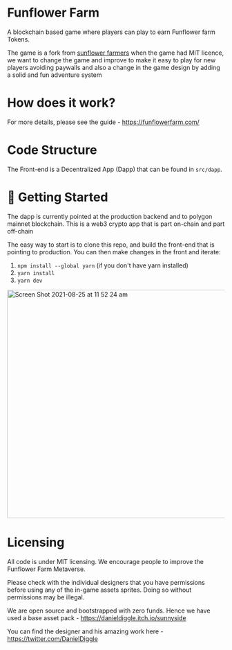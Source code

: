 # Funflower Farm

A blockchain based game where players can play to earn Funflower farm Tokens.

The game is a fork from [sunflower farmers](https://github.com/sunflower-land/sunflower-land/tree/399f5633426b788307b992322d1d157c1a59114d) when the game had MIT licence, we want to change the game and improve to make it easy to play for new players avoiding paywalls and also a change in the game design by adding a solid and fun adventure system

# How does it work?

For more details, please see the guide - https://funflowerfarm.com/

# Code Structure

The Front-end is a Decentralized App (Dapp) that can be found in `src/dapp`.

# 👶 Getting Started

The dapp is currently pointed at the production backend and to polygon mainnet blockchain. This is a web3 crypto app that is part on-chain and part off-chain<br>

The easy way to start is to clone this repo, and build the front-end that is pointing to production. You can then make changes in the front and iterate:

1. `npm install --global yarn` (if you don't have yarn installed)
2. `yarn install`
3. `yarn dev`

<img width="527" alt="Screen Shot 2021-08-25 at 11 52 24 am" src="https://user-images.githubusercontent.com/11745561/130713259-f87fd1b4-a6f1-4b25-b8b9-4eff6beee9e9.png">

# Licensing 

All code is under MIT licensing. We encourage people to improve the Funflower Farm Metaverse.

Please check with the individual designers that you have permissions before using any of the in-game assets sprites. Doing so without permissions may be illegal.

We are open source and bootstrapped with zero funds. Hence we have used a base asset pack - https://danieldiggle.itch.io/sunnyside

You can find the designer and his amazing work here - https://twitter.com/DanielDiggle

